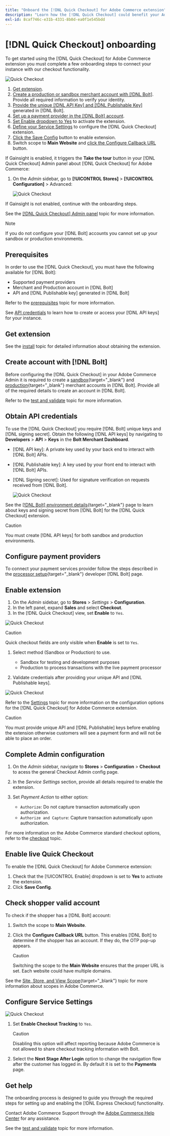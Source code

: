 ```yaml
---
title: "Onboard the [!DNL Quick Checkout] for Adobe Commerce extension"
description: "Learn how the [!DNL Quick Checkout] could benefit your Adobe Commerce instance and how to successfully onboard and setup the extension."
exl-id: 8caf746c-e31b-4331-8b0d-ea0f1e545bdd
---
```

# [!DNL Quick Checkout] onboarding

To get started using the [!DNL Quick Checkout] for Adobe Commerce extension you must complete a few onboarding steps to connect your instance with our checkout functionality.

![Quick Checkout](assets/overview-admin-panel.png)

1. [Get extension](#get-extension).
1. [Create a production or sandbox merchant account with [!DNL Bolt]](#create-account-with-bolt). Provide all required information to verify your identity.
1. [Provide the unique [!DNL API Key] and [!DNL Publishable Key]](#obtain-api-credentials) generated in [!DNL Bolt].
1. [Set up a payment provider in the [!DNL Bolt] account](#configure-payment-providers).
1. [Set Enable dropdown to Yes](#enable-extension) to activate the extension.
1. [Define your Service Settings](#complete-admin-configuration) to configure the [!DNL Quick Checkout] extension.
1. [Click the Save Config](#enable-live-quick-checkout) button to enable extension.
1. Switch scope to **Main Website** and [click the Configure Callback URL](#check-shopper-valid-account) button.

If Gainsight is enabled, it triggers the **Take the tour** button in your [!DNL Quick Checkout] Admin panel about [!DNL Quick Checkout] for Adobe Commerce:

1. On the _Admin_ sidebar, go to **[!UICONTROL Stores]** > **[!UICONTROL Configuration]** > Advanced:

    ![Quick Checkout](assets/gainsight-admin.png)

If Gainsight is not enabled, continue with the onboarding steps.

See the [[!DNL Quick Checkout] Admin panel](../quick-checkout/admin-panel.md) topic for more information.

>[!NOTE]
>
> If you do not configure your [!DNL Bolt] accounts you cannot set up your sandbox or production environments.

## Prerequisites

In order to use the [!DNL Quick Checkout], you must have the following available for [!DNL Bolt]:

- Supported payment providers
- Merchant and Production account in [!DNL Bolt]
- API and [!DNL Publishable key] generated in [!DNL Bolt]

Refer to the [prerequisites](../quick-checkout/prerequisites.md) topic for more information.

See [API credentials](#obtain-api-credentials) to learn how to create or access your [!DNL API keys] for your instance.

## Get extension

See the [install](../quick-checkout/install.md) topic for detailed information about obtaining the extension.

## Create account with [!DNL Bolt]

Before configuring the [!DNL Quick Checkout] in your Adobe Commerce Admin it is required to create a [sandbox](https://merchant-sandbox.bolt.com/register?platform=magento2){target="_blank"} and [production](https://merchant.bolt.com/register?platform=magento2){target="_blank"}  merchant accounts in [!DNL Bolt]. Provide all of the required details to create an account in [!DNL Bolt].

Refer to the [test and validate](../quick-checkout/testing.md) topic for more information.

## Obtain API credentials

To use the [!DNL Quick Checkout] you require [!DNL Bolt] unique keys and [!DNL signing secret]. Obtain the following [!DNL API keys] by navigating to **Developers** > **API** > **Keys** in the **Bolt Merchant Dashboard**.

- [!DNL API key]: A private key used by your back end to interact with [!DNL Bolt] APIs.
- [!DNL Publishable key]: A key used by your front end to interact with [!DNL Bolt] APIs.
- [!DNL Signing secret]: Used for signature verification on requests received from [!DNL Bolt].

  ![Quick Checkout](assets/account-credentials.png)

See the [[!DNL Bolt] environment details](https://help.bolt.com/developers/references/environment-details/#about-keys){target="_blank"} page to learn about keys and signing secret from [!DNL Bolt] for the [!DNL Quick Checkout] extension.

>[!CAUTION]
>
> You must create [!DNL API keys] for both sandbox and production environments.

## Configure payment providers

To connect your payment services provider follow the steps described in the [processor setup](https://help.bolt.com/integrations/adobe-quick-checkout/set-up/){target="_blank"} developer [!DNL Bolt] page.

## Enable extension

1. On the _Admin_ sidebar, go to **Stores** > _Settings_ > **Configuration**.
1. In the left panel, expand **Sales** and select **Checkout**.
1. In the [!DNL Quick Checkout] view, set **Enable** to `Yes`.

  ![Quick Checkout](assets/quick-checkout-view-no-enable.png)

  >[!CAUTION]
  >
  > Quick checkout fields are only visible when **Enable** is set to `Yes`.

1. Select method (Sandbox or Production) to use.

   - Sandbox for testing and development purposes
   - Production to process transactions with the live payment processor

1. Validate credentials after providing your unique API and [!DNL Publishable keys].

![Quick Checkout](assets/quick-checkout-main-view-react.png)

Refer to the [Settings](../quick-checkout/settings-quick-checkout.md) topic for more information on the configuration options for the [!DNL Quick Checkout] for Adobe Commerce extension.

>[!CAUTION]
>
> You must provide unique API and [!DNL Publishable] keys before enabling the extension otherwise customers will see a payment form and will not be able to place an order.

## Complete Admin configuration

1. On the _Admin_ sidebar, navigate to **Stores** > **Configuration** > **Checkout** to acess the general Checkout Admin config page.
1. In the _Service Settings_ section, provide all details required to enable the extension.
1. Set _Payment Action_ to either option:

   - `Authorize`: Do not capture transaction automatically upon authorization.
   - `Authorize and Capture`: Capture transaction automatically upon authorization.

For more information on the Adobe Commerce standard checkout options, refer to the [checkout](https://docs.magento.com/user-guide/configuration/sales/checkout.html) topic.

## Enable live Quick Checkout

To enable the [!DNL Quick Checkout] for Adobe Commerce extension:

1. Check that the [!UICONTROL Enable] dropdown is set to **Yes** to activate the extension.
1. Click **Save Config**.

## Check shopper valid account

To check if the shopper has a [!DNL Bolt] account:

1. Switch the scope to **Main Website**.
1. Click the **Configure Callback URL** button. This enables [!DNL Bolt] to determine if the shopper has an account. If they do, the OTP pop-up appears.

   >[!CAUTION]
   >
   > Switching the scope to the **Main Website** ensures that the proper URL is set. Each website could have multiple domains.

See the [Site, Store, and View Scope](https://experienceleague.adobe.com/docs/commerce-admin/start/setup/websites-stores-views.html#scope-settings){target="_blank"} topic for more information about scopes in Adobe Commerce.

## Configure Service Settings

![Quick Checkout](assets/service-settings.png)

1. Set **Enable Checkout Tracking** to `Yes`.

   >[!CAUTION]
   >
   > Disabling this option will affect reporting because Adobe Commerce is not allowed to share checkout tracking information with Bolt.

1. Select the **Next Stage After Login** option to change the navigation flow after the customer has logged in. By default it is set to the **Payments** page.

## Get help

The onboarding process is designed to guide you through the required steps for setting up and enabling the [!DNL Express Checkout] functionality.

Contact Adobe Commerce Support through the [Adobe Commerce Help Center](https://experienceleague.adobe.com/docs/commerce-knowledge-base/kb/help-center-guide/magento-help-center-user-guide.html?lang=en) for any assistance.

See the [test and validate](../quick-checkout/testing.md) topic for more information.
